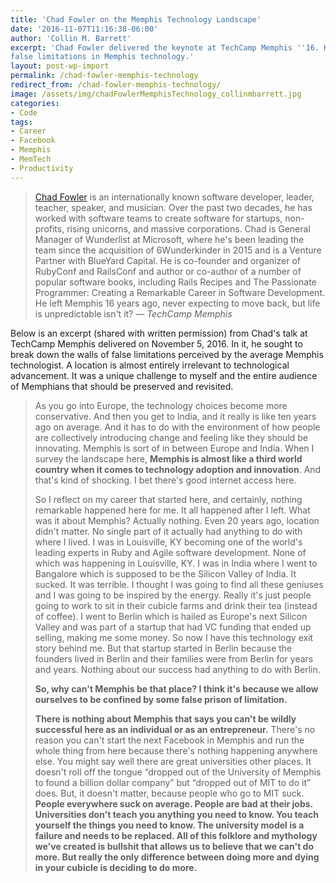 ```yaml
---
title: 'Chad Fowler on the Memphis Technology Landscape'
date: '2016-11-07T11:16:38-06:00'
author: 'Collin M. Barrett'
excerpt: 'Chad Fowler delivered the keynote at TechCamp Memphis ''16. He challenged attendees to break down walls of
false limitations in Memphis technology.'
layout: post-wp-import
permalink: /chad-fowler-memphis-technology
redirect_from: /chad-fowler-memphis-technology/
image: /assets/img/chadFowlerMemphisTechnology_collinmbarrett.jpg
categories:
- Code
tags:
- Career
- Facebook
- Memphis
- MemTech
- Productivity
---
```


> [Chad Fowler](http://chadfowler.com/) is an internationally known software developer, leader, teacher, speaker, and
musician. Over the past two decades, he has worked with software teams to create software for startups, non-profits,
rising unicorns, and massive corporations. Chad is General Manager of Wunderlist at Microsoft, where he's been leading
the team since the acquisition of 6Wunderkinder in 2015 and is a Venture Partner with BlueYard Capital. He is co-founder
and organizer of RubyConf and RailsConf and author or co-author of a number of popular software books, including Rails
Recipes and The Passionate Programmer: Creating a Remarkable Career in Software Development. He left Memphis 16 years
ago, never expecting to move back, but life is unpredictable isn't it?
> — <cite>TechCamp Memphis</cite>

Below is an excerpt (shared with written permission) from Chad's talk at TechCamp Memphis delivered on November 5, 2016.
In it, he sought to break down the walls of false limitations perceived by the average Memphis technologist. A location
is almost entirely irrelevant to technological advancement. It was a unique challenge to myself and the entire audience
of Memphians that should be preserved and revisited.

> As you go into Europe, the technology choices become more conservative. And then you get to India, and it really is
like ten years ago on average. And it has to do with the environment of how people are collectively introducing change
and feeling like they should be innovating. Memphis is sort of in between Europe and India. When I survey the landscape
here, **Memphis is almost like a third world country when it comes to technology adoption and innovation**. And that's
kind of shocking. I bet there's good internet access here.
>
> So I reflect on my career that started here, and certainly, nothing remarkable happened here for me. It all happened
after I left. What was it about Memphis? Actually nothing. Even 20 years ago, location didn't matter. No single part of
it actually had anything to do with where I lived. I was in Louisville, KY becoming one of the world's leading experts
in Ruby and Agile software development. None of which was happening in Louisville, KY. I was in India where I went to
Bangalore which is supposed to be the Silicon Valley of India. It sucked. It was terrible. I thought I was going to find
all these geniuses and I was going to be inspired by the energy. Really it's just people going to work to sit in their
cubicle farms and drink their tea (instead of coffee). I went to Berlin which is hailed as Europe's next Silicon Valley
and was part of a startup that had VC funding that ended up selling, making me some money. So now I have this technology
exit story behind me. But that startup started in Berlin because the founders lived in Berlin and their families were
from Berlin for years and years. Nothing about our success had anything to do with Berlin.
>
> **So, why can't Memphis be that place? I think it's because we allow ourselves to be confined by some false prison of
limitation.**
>
> **There is nothing about Memphis that says you can't be wildly successful here as an individual or as an
entrepreneur.** There's no reason you can't start the next Facebook in Memphis and run the whole thing from here because
there's nothing happening anywhere else. You might say well there are great universities other places. It doesn't roll
off the tongue “dropped out of the University of Memphis to found a billion dollar company” but “dropped out of MIT to
do it” does. But, it doesn't matter, because people who go to MIT suck. **People everywhere suck on average. People are
bad at their jobs. Universities don't teach you anything you need to know. You teach yourself the things you need to
know. The university model is a failure and needs to be replaced. All of this folklore and mythology we've created is
bullshit that allows us to believe that we can't do more. But really the only difference between doing more and dying in
your cubicle is deciding to do more.**
